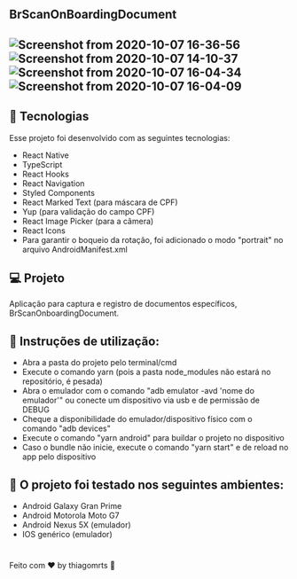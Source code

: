 ## BrScanOnBoardingDocument

## ![Screenshot from 2020-10-07 16-36-56](https://user-images.githubusercontent.com/57572762/95391571-468a9980-08c5-11eb-94dc-868300113e40.png) ![Screenshot from 2020-10-07 14-10-37](https://user-images.githubusercontent.com/57572762/95391622-5bffc380-08c5-11eb-8ef3-9465f00220d9.png) ![Screenshot from 2020-10-07 16-04-34](https://user-images.githubusercontent.com/57572762/95391673-776ace80-08c5-11eb-8297-cc2a382c0b04.png) ![Screenshot from 2020-10-07 16-04-09](https://user-images.githubusercontent.com/57572762/95391708-88b3db00-08c5-11eb-9b11-1b16f11f34a0.png)


## :rocket: Tecnologias

Esse projeto foi desenvolvido com as seguintes tecnologias:
 
 - React Native
 - TypeScript
 - React Hooks
 - React Navigation
 - Styled Components
 - React Marked Text (para máscara de CPF)
 - Yup (para validação do campo CPF)
 - React Image Picker (para a câmera)
 - React Icons
 - Para garantir o boqueio da rotação, foi adicionado o modo "portrait" no arquivo AndroidManifest.xml
 
 ## :computer: Projeto

Aplicação para captura e registro de documentos específicos, BrScanOnboardingDocument.

## :thinking:  Instruções de utilização:

 - Abra a pasta do projeto pelo terminal/cmd
 - Execute o comando yarn (pois a pasta node_modules não estará no repositório, é pesada)
 - Abra o emulador com o comando "adb emulator -avd 'nome do emulador'" ou conecte um dispositivo via usb e de permissão de DEBUG
 - Cheque a disponibilidade do emulador/dispositivo físico com o comando "adb devices"
 - Execute o comando "yarn android" para buildar o projeto no dispositivo
 - Caso o bundle não inicie, execute o comando "yarn start" e de reload no app pelo dispositivo

## :rocket: O projeto foi testado nos seguintes ambientes:

 - Android Galaxy Gran Prime
 - Android Motorola Moto G7
 - Android Nexus 5X (emulador)
 - IOS genérico (emulador)

#
Feito com :hearts: by thiagomrts :wave:
